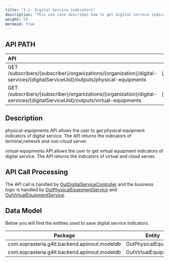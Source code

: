 ```yaml
---
title: "3.1- Digital Service indicators"
description: "This use case describes how to get digital service indicators"
weight: 50
mermaid: true
---
```


## API PATH

| API                                                                                                                         | Swagger                                                                                                                                 | Use Cases                                                                                                                       |
|:----------------------------------------------------------------------------------------------------------------------------|-----------------------------------------------------------------------------------------------------------------------------------------|:--------------------------------------------------------------------------------------------------------------------------------|
| GET /subscribers/{subscriber}/organizations/{organization}/digital-services/{digitalServiceUid}/outputs/physical-equipments | [Input/Output](https://saas-g4it.com/api/swagger-ui/index.html#/digital-service-outputs/getDigitalServiceOutputsPhysicalEquipmentsRest) | [Visualise digital service]({{% ref "/2-functional-documentation/use_cases/uc_digital_services/uc5_visualize_footprint.md" %}}) |
| GET /subscribers/{subscriber}/organizations/{organization}/digital-services/{digitalServiceUid}/outputs/virtual-equipments  | [Input/Output](https://saas-g4it.com/api/swagger-ui/index.html#/digital-service-outputs/getDigitalServiceOutputsVirtualEquipmentsRest)  | [Visualise digital service]({{% ref "/2-functional-documentation/use_cases/uc_digital_services/uc5_visualize_footprint.md" %}}) |

## Description

physical-equipments API allows the user to get physical equipment indicators of digital service. The API returns the
indicators of terminal,network and non-cloud server.

virtual-equipments API allows the user to get virtual equipment indicators of digital service. The API returns the
indicators of virtual and cloud server.

## API Call Processing

The API call is handled
by [OutDigitalServiceController](https://github.com/G4ITTeam/g4it/blob/main/services/backend/src/main/java/com/soprasteria/g4it/backend/apiinout/controller/OutDigitalServiceController.java)
and the business logic is handled
by [OutPhysicalEquipmentService](https://github.com/G4ITTeam/g4it/blob/main/services/backend/src/main/java/com/soprasteria/g4it/backend/apiinout/business/OutPhysicalEquipmentService.java)
and [OutVirtualEquipmentService](https://github.com/G4ITTeam/g4it/blob/main/services/backend/src/main/java/com/soprasteria/g4it/backend/apiinout/business/OutVirtualEquipmentService.java).

## Data Model

Below you will find the entities used to save digital service indicators.

| Package                                       | Entity               | table                                                                                                                           |
|-----------------------------------------------|----------------------|---------------------------------------------------------------------------------------------------------------------------------|
| com.soprasteria.g4it.backend.apiinout.modeldb | OutPhysicalEquipment | [out_physical_equipment](../../db_documentation/information_system_and_digital_service_output_data/digital_service_output_data) |
| com.soprasteria.g4it.backend.apiinout.modeldb | OutVirtualEquipment  | [out_virtual_equipment](../../db_documentation/information_system_and_digital_service_output_data/digital_service_output_data)  |
